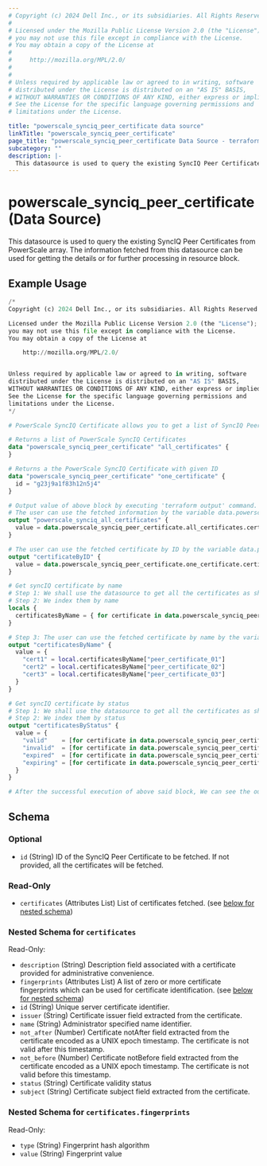 ```yaml
---
# Copyright (c) 2024 Dell Inc., or its subsidiaries. All Rights Reserved.
#
# Licensed under the Mozilla Public License Version 2.0 (the "License");
# you may not use this file except in compliance with the License.
# You may obtain a copy of the License at
#
#     http://mozilla.org/MPL/2.0/
#
#
# Unless required by applicable law or agreed to in writing, software
# distributed under the License is distributed on an "AS IS" BASIS,
# WITHOUT WARRANTIES OR CONDITIONS OF ANY KIND, either express or implied.
# See the License for the specific language governing permissions and
# limitations under the License.

title: "powerscale_synciq_peer_certificate data source"
linkTitle: "powerscale_synciq_peer_certificate"
page_title: "powerscale_synciq_peer_certificate Data Source - terraform-provider-powerscale"
subcategory: ""
description: |-
  This datasource is used to query the existing SyncIQ Peer Certificates from PowerScale array. The information fetched from this datasource can be used for getting the details or for further processing in resource block.
---
```


# powerscale_synciq_peer_certificate (Data Source)

This datasource is used to query the existing SyncIQ Peer Certificates from PowerScale array. The information fetched from this datasource can be used for getting the details or for further processing in resource block.

## Example Usage

```terraform
/*
Copyright (c) 2024 Dell Inc., or its subsidiaries. All Rights Reserved.

Licensed under the Mozilla Public License Version 2.0 (the "License");
you may not use this file except in compliance with the License.
You may obtain a copy of the License at

    http://mozilla.org/MPL/2.0/


Unless required by applicable law or agreed to in writing, software
distributed under the License is distributed on an "AS IS" BASIS,
WITHOUT WARRANTIES OR CONDITIONS OF ANY KIND, either express or implied.
See the License for the specific language governing permissions and
limitations under the License.
*/

# PowerScale SyncIQ Certificate allows you to get a list of SyncIQ Peer Certificates or a peer certificate by its ID.

# Returns a list of PowerScale SyncIQ Certificates
data "powerscale_synciq_peer_certificate" "all_certificates" {
}

# Returns a the PowerScale SyncIQ Certificate with given ID
data "powerscale_synciq_peer_certificate" "one_certificate" {
  id = "g23j9a1f83h12n5j4"
}

# Output value of above block by executing 'terraform output' command.
# The user can use the fetched information by the variable data.powerscale_synciq_peer_certificate.all_certificates.certificates
output "powerscale_synciq_all_certificates" {
  value = data.powerscale_synciq_peer_certificate.all_certificates.certificates
}

# The user can use the fetched certificate by ID by the variable data.powerscale_synciq_peer_certificate.one_certificate.certificates[0]
output "certificateByID" {
  value = data.powerscale_synciq_peer_certificate.one_certificate.certificates[0]
}

# Get syncIQ certificate by name
# Step 1: We shall use the datasource to get all the certificates as shown above
# Step 2: We index them by name
locals {
  certificatesByName = { for certificate in data.powerscale_synciq_peer_certificate.all_certificates.certificates : certificate.name => certificate }
}

# Step 3: The user can use the fetched certificate by name by the variable local.certificatesByName["<name>"]
output "certificatesByName" {
  value = {
    "cert1" = local.certificatesByName["peer_certificate_01"]
    "cert2" = local.certificatesByName["peer_certificate_02"]
    "cert3" = local.certificatesByName["peer_certificate_03"]
  }
}

# Get syncIQ certificate by status
# Step 1: We shall use the datasource to get all the certificates as shown above
# Step 2: We index them by status
output "certificatesByStatus" {
  value = {
    "valid"    = [for certificate in data.powerscale_synciq_peer_certificate.all_certificates.certificates : certificate if certificate.status == "valid"]
    "invalid"  = [for certificate in data.powerscale_synciq_peer_certificate.all_certificates.certificates : certificate if certificate.status == "invalid"]
    "expired"  = [for certificate in data.powerscale_synciq_peer_certificate.all_certificates.certificates : certificate if certificate.status == "expired"]
    "expiring" = [for certificate in data.powerscale_synciq_peer_certificate.all_certificates.certificates : certificate if certificate.status == "expiring"]
  }
}

# After the successful execution of above said block, We can see the output value by executing 'terraform output' command.
```

<!-- schema generated by tfplugindocs -->
## Schema

### Optional

- `id` (String) ID of the SyncIQ Peer Certificate to be fetched. If not provided, all the certificates will be fetched.

### Read-Only

- `certificates` (Attributes List) List of certificates fetched. (see [below for nested schema](#nestedatt--certificates))

<a id="nestedatt--certificates"></a>
### Nested Schema for `certificates`

Read-Only:

- `description` (String) Description field associated with a certificate provided for administrative convenience.
- `fingerprints` (Attributes List) A list of zero or more certificate fingerprints which can be used for certificate identification. (see [below for nested schema](#nestedatt--certificates--fingerprints))
- `id` (String) Unique server certificate identifier.
- `issuer` (String) Certificate issuer field extracted from the certificate.
- `name` (String) Administrator specified name identifier.
- `not_after` (Number) Certificate notAfter field extracted from the certificate encoded as a UNIX epoch timestamp.  The certificate is not valid after this timestamp.
- `not_before` (Number) Certificate notBefore field extracted from the certificate encoded as a UNIX epoch timestamp.  The certificate is not valid before this timestamp.
- `status` (String) Certificate validity status
- `subject` (String) Certificate subject field extracted from the certificate.

<a id="nestedatt--certificates--fingerprints"></a>
### Nested Schema for `certificates.fingerprints`

Read-Only:

- `type` (String) Fingerprint hash algorithm
- `value` (String) Fingerprint value